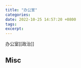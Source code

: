 ```yaml
---
title: "办公室"
categories: 
date: 2022-10-25 14:57:20 +0800
tags: 
excerpt: 
---
```







办公室[[政治]]





## Misc



